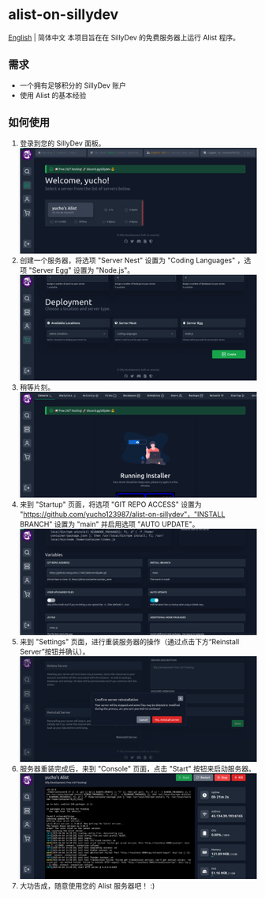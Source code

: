 # alist-on-sillydev
[English](https://github.com/yucho123987/alist-on-sillydev/blob/main/README.md) | 简体中文
本项目旨在在 SillyDev 的免费服务器上运行 Alist 程序。
## 需求
- 一个拥有足够积分的 SillyDev 账户
- 使用 Alist 的基本经验
## 如何使用
1. 登录到您的 SillyDev 面板。
![SillyDev Dashboard](https://raw.githubusercontent.com/yucho123987/alist-on-sillydev/refs/heads/screenshots/SillyDev%20Dashboard.png)
2. 创建一个服务器，将选项 "Server Nest" 设置为 "Coding Languages" ，选项 "Server Egg" 设置为 "Node.js"。
![SillyDev Create Server](https://raw.githubusercontent.com/yucho123987/alist-on-sillydev/refs/heads/screenshots/SillyDev%20Create%20Server.png)
3. 稍等片刻。
![SillyDev Installing](https://raw.githubusercontent.com/yucho123987/alist-on-sillydev/refs/heads/screenshots/SillyDev%20Installing.png)
4. 来到 "Startup" 页面，将选项 "GIT REPO ACCESS" 设置为 "https://github.com/yucho123987/alist-on-sillydev"，"INSTALL BRANCH" 设置为 "main" 并启用选项 "AUTO UPDATE"。
![SillyDev Startup Settings](https://raw.githubusercontent.com/yucho123987/alist-on-sillydev/refs/heads/screenshots/SillyDev%20Startup%20Settings.png)
5. 来到 "Settings" 页面，进行重装服务器的操作（通过点击下方“Reinstall Server”按钮并确认）。
![SillyDev Settings](https://raw.githubusercontent.com/yucho123987/alist-on-sillydev/refs/heads/screenshots/SillyDev%20Settings.png)
6. 服务器重装完成后，来到 "Console" 页面，点击 "Start" 按钮来启动服务器。
![SillyDev Console](https://raw.githubusercontent.com/yucho123987/alist-on-sillydev/refs/heads/screenshots/SillyDev%20Console.png)
7. 大功告成，随意使用您的 Alist 服务器吧！ :)